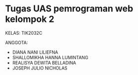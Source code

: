 
<h1>Tugas UAS pemrograman web kelompok 2</h1>
KELAS: TIK2032C

ANGGOTA: 
- DIANA NANI LILIEFNA
- SHALLOMIKHA HANNA LUMINTANG
- REALISYA DEWITA BELLADINA
- JOSEPH JULIO NICHOLAS
